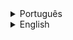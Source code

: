 <details closed>
<summary>Português</summary>
<br>- 👋 Olá, sou Thatianne Maruyama, mas todos me chamam de @thaty-maru
<br>- 👀 Sou analista de testes e pretendo me especializar em automação de testes.
<br>- 🌱 Atualmente estou aprendendo automação de testes com Jest e Cypress
<br>- 📫 VOcê pode me achar em todas as plataformas pelo meu nick thaty_maru/thatymaru/thaty.maru
</details>

<details closed>
<summary>English</summary>
<br>- 👋 Hi! My name is Thatianne Maruyama, but everyone calls me @thaty-maru
<br>- 👀 I'm a quality assurance analyst and I pretend to improve my knowledge in test automation.
<br>- 🌱 Right now I'm taking a Cypress Automation Test course from @wlsf82
<br>- 📫 VOcê pode me achar em todas as plataformas pelo meu nick thaty_maru/thatymaru/thaty.maru
</details>

<!---
thaty-maru/thaty-maru is a ✨ special ✨ repository because its `README.md` (this file) appears on your GitHub profile.
You can click the Preview link to take a look at your changes.
--->
